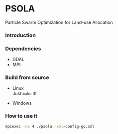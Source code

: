 PSOLA
=====

Particle Swarm Optimization for Land-use Allocation

### Introduction


### Dependencies
* GDAL
* MPI

### Build from source
* Linux  
Just `make` it!

* Windows

### How to use it
```bash
mpiexec -np 4 ./psola -xml=config-gq.xml
```
